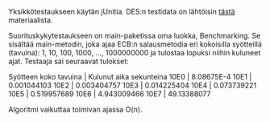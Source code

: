 Yksikkötestaukseen käytän jUnitia. DES:n testidata on lähtöisin 
[tästä](http://page.math.tu-berlin.de/~kant/teaching/hess/krypto-ws2006/des.htm)
 materiaalista.

Suorituskykytestaukseen on main-paketissa oma luokka, Benchmarking. Se sisältää 
main-metodin, joka ajaa ECB:n salausmetodia eri kokoisilla syötteillä (tavuina):
1, 10, 100, 1000, ..., 1000000000 ja tulostaa lopuksi niihin kuluneet ajat. Testaaja
sai seuraavat tulokset:

Syötteen koko tavuina | Kulunut aika sekunteina
10E0 | 8.08675E-4
10E1 | 0.001044103
10E2 | 0.003404757
10E3 | 0.014225404
10E4 | 0.073739221
10E5 | 0.519957689
10E6 | 4.943009466
10E7 | 49.13388077

Algoritmi vaikuttaa toimivan ajassa O(n).